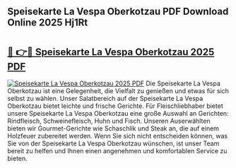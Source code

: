 ## Speisekarte La Vespa Oberkotzau PDF Download Online 2025 Hj1Rt

# <h2><a href="http://gcaueb.nevu.top/?p=Speisekarte+La+Vespa+Oberkotzau">🔗 👉🔴 Speisekarte La Vespa Oberkotzau 2025 PDF</a></h2>

[![Speisekarte La Vespa Oberkotzau 2025 PDF](https://i.imgur.com/dBaPXMq.png)](http://gcaueb.nevu.top/?p=Speisekarte+La+Vespa+Oberkotzau)
Die Speisekarte La Vespa Oberkotzau ist eine Gelegenheit, die Vielfalt zu genießen und etwas für sich selbst zu wählen. Unser Salatbereich auf der Speisekarte La Vespa Oberkotzau bietet leichte und frische Gerichte. Für Fleischliebhaber bietet unsere Speisekarte La Vespa Oberkotzau eine große Auswahl an Gerichten: Rindfleisch, Schweinefleisch, Huhn und Fisch. Unseren Auserwählten bieten wir Gourmet-Gerichte wie Schaschlik und Steak an, die auf einem Holzfeuer zubereitet werden. Wenn Sie sich nicht entscheiden können, was Sie von der Speisekarte La Vespa Oberkotzau wünschen, ist unser Team bereit zu helfen und Ihnen einen angenehmen und komfortablen Service zu bieten.
